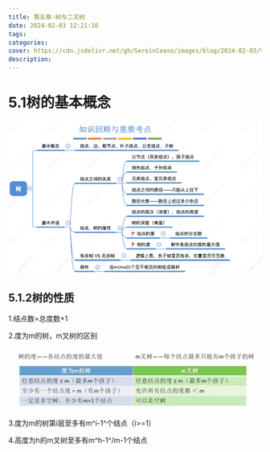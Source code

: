 ```yaml
---
title: 第五章-树与二叉树
date: 2024-02-03 12:21:10
tags:
categories:
cover: https://cdn.jsdelivr.net/gh/SereinCease/images/blog/2024-02-03/%E5%BE%AE%E4%BF%A1%E5%9B%BE%E7%89%87_20240203131208-95bc05.jpg
description:
---
```


# 5.1树的基本概念

![image-20240203123352948](%E7%AC%AC%E4%BA%94%E7%AB%A0-%E6%A0%91%E4%B8%8E%E4%BA%8C%E5%8F%89%E6%A0%91/image-20240203123352948.png)



## 5.1.2树的性质

1.结点数=总度数+1

2.度为m的树，m叉树的区别

![image-20240203123834454](%E7%AC%AC%E4%BA%94%E7%AB%A0-%E6%A0%91%E4%B8%8E%E4%BA%8C%E5%8F%89%E6%A0%91/image-20240203123834454.png)

3.度为m的树第i层至多有m^i-1^个结点（i>=1）

4.高度为h的m叉树至多有m^h-1^/m-1个结点

